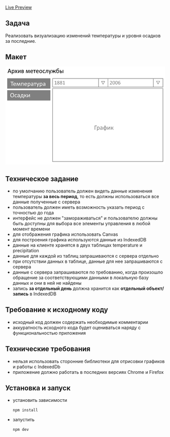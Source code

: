 [Live Preview](https://testmq-vue.netlify.app/)

## Задача

Реализовать визуализацию изменений температуры и уровня осадков за последние.

## Макет

![image](design.png)

## Техническое задание

- по умолчанию пользователь должен видеть данные изменения температуры **за весь период**, то есть должны использоваться все данные полученные с сервера
- пользователь должен иметь возможность указать период с точностью до года
- интерфейс не должен "замораживаться" и пользователю должны быть доступны для выбора все элементы управления в любой момент времени
- для отображения графика использовать Canvas
- для построения графика используются данные из IndexedDB
- данные на клиенте хранятся в двух таблицах temperature и precipitation
- данные для каждой из таблиц запрашиваются с сервера отдельно
- при отсутствии данных в таблице, данные для нее запрашиваются с сервера
- данные с сервера запрашиваются по требованию, когда произошло обращение за соответствующими данными в локальную базу данных и они в ней не найдены
- запись **за отдельный день** должна хранится как **отдельный объект/запись** в IndexedDB

## Требование к исходному коду

- исходный код должен содержать необходимые комментарии
- аккуратность исходного кода будет оцениваться наряду с функциональностью приложения

## Технические требования

- нельзя использовать сторонние библиотеки для отрисовки графиков и работы с IndexedDb
- приложение должно работать в последних версиях Chrome и Firefox

## Установка и запуск

- установить зависимости

  ```
  npm install
  ```

- запустить
  ```
  npm dev
  ```

